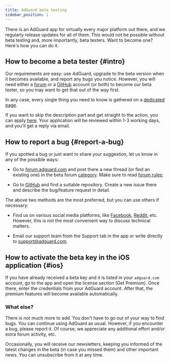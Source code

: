 ```yaml
---
title: AdGuard beta testing
sidebar_position: 1
---
```


There is an AdGuard app for virtually every major platform out there, and we regularly release updates for all of them. This would not be possible without beta testing and, more importantly, beta testers. Want to become one? Here's how you can do it.

## How to become a beta tester {#intro}

Our requirements are easy: use AdGuard, upgrade to the beta version when it becomes available, and report any bugs you notice. However, you will need either a [forum](https://forum.adguard.com/index.php) or a [GitHub](https://github.com/) account (or both) to become our beta tester, so you may want to get that out of the way first.

In any case, every single thing you need to know is gathered on a [dedicated page](https://adguard.com/en/beta.html).

If you want to skip the description part and get straight to the action, you can apply [here](https://surveys.adguard.com/beta_testing_program/form.html). Your application will be reviewed within 1-3 working days, and you'll get a reply via email.

## How to report a bug {#report-a-bug}

If you spotted a bug or just want to share your suggestion, let us know in any of the possible ways:

- Go to [forum.adguard.com](https://forum.adguard.com/index.php) and post there a new thread (or find an existing one) in the beta forum [category](https://forum.adguard.com/index.php?categories/48/). Make sure to read [forum rules](https://forum.adguard.com/index.php?threads/14859/);

- Go to [GitHub](https://github.com/AdguardTeam/) and find a suitable repository. Create a new issue there and describe the bug/feature request in detail.

The above two methods are the most preferred, but you can use others if necessary:

- Find us on various social media platforms, like [Facebook](https://www.facebook.com/AdguardEn/), [Reddit](https://www.reddit.com/r/Adguard/), etc. However, this is not the most convenient way to discuss technical matters.

- Email our support team from the Support tab in the app or write directly to [support@adguard.com](mailto:support@adguard.com).

## How to activate the beta key in the iOS application {#ios}

If you have already received a beta key and it is listed in your `adguard.com` account, go to the app and open the license section (Get Premium). Once there, enter the credentials from your AdGuard account. After that, the premium features will become available automatically.

### What else?

There is not much more to add. You don't have to go out of your way to find bugs. You can continue using AdGuard as usual. However, if you encounter a bug, please report it. Of course, we appreciate any additional effort and/or extra forum activity, etc.

Occasionally, you will receive our newsletters, keeping you informed of the latest changes in the beta (in case you missed them) and other important news. You can unsubscribe from it at any time.
